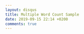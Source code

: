 ```yaml
---
layout: disqus
title: Multiple Word Count Sample
date: 2019-09-15 22:14 +0200
comments: true
---
```


<style>
.node {
  cursor: pointer;
}

.node:hover {
  stroke: #000;
  stroke-width: 1.5px;
}

.node--leaf {
  fill: white;
}

.label {
  font: 11px "Helvetica Neue", Helvetica, Arial, sans-serif;
  text-anchor: middle;
  text-shadow: 0 1px 0 #fff, 1px 0 0 #fff, -1px 0 0 #fff, 0 -1px 0 #fff;
}

.label,
.node--root,
.node--leaf {
  pointer-events: none;
}
</style>
<svg width="960" height="960"></svg>
<div class="chart-container" style="max-width: 1000px;"></div>
